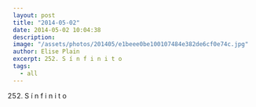 ```yaml
---
layout: post
title: "2014-05-02"
date: 2014-05-02 10:04:38
description: 
image: "/assets/photos/201405/e1beee0be100107484e382de6cf0e74c.jpg"
author: Elise Plain
excerpt: 252. S í n f i n i t o
tags: 
  - all
---
```


252. S í n f i n i t o
<p></p>
